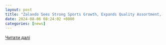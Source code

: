 ```yaml
---
layout: post
title: "Zalando Sees Strong Sports Growth, Expands Quality Assortment, Invests in AI-powered Inspiration and Records Double-Digit B2B Growth to Deliver Higher Profitability and Accelerating Sales in Q2 | Corporate - EQS News"
date: 2024-08-06 08:24:02 +0000
categories: [news]
---
```


[Читати далі](https://www.eqs-news.com/news/corporate/zalando-sees-strong-sports-growth-expands-quality-assortment-invests-in-ai-powered-inspiration-and-records-double-digit-b2b-growth-to-deliver-higher-profitability-and-accelerating-sales-in-q2/2105879)
